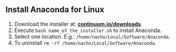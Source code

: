 ## Install Anaconda for Linux

1. Download the installer at: **[continuum.io/downloads](http://continuum.io/downloads)**.
2. Execute ```bash name_of_the_installer.sh``` to install Anaconda.
3. Select one location. E.g.: ```/home/nacho/Local/Software/Anaconda```.
4. To uninstall ```rm -rf /home/nacho/Local/Software/Anaconda```.
